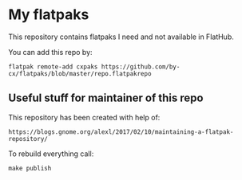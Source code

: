 # My flatpaks

This repository contains flatpaks I need and not available in FlatHub.

You can add this repo by:

    flatpak remote-add cxpaks https://github.com/by-cx/flatpaks/blob/master/repo.flatpakrepo

## Useful stuff for maintainer of this repo

This repository has been created with help of:

    https://blogs.gnome.org/alexl/2017/02/10/maintaining-a-flatpak-repository/

To rebuild everything call:

    make publish
